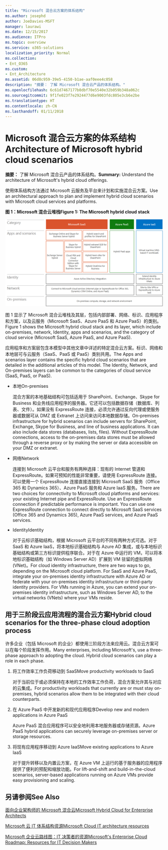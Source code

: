 ```yaml
---
title: "Microsoft 混合云方案的体系结构"
ms.author: josephd
author: JoeDavies-MSFT
manager: laurawi
ms.date: 12/15/2017
ms.audience: ITPro
ms.topic: overview
ms.service: o365-solutions
localization_priority: Normal
ms.collection:
- Ent_O365
ms.custom:
- Ent_Architecture
ms.assetid: 06d8c959-39e5-4150-b1ae-aaf0eee4c058
description: "摘要： 了解 Microsoft 混合云产品的体系结构。"
ms.openlocfilehash: 6c61d7467177b0dbf70e5540e32b059b348a062c
ms.sourcegitcommit: 9f1fe023f7e2924477d6e9003fdc805e3cb6e2be
ms.translationtype: HT
ms.contentlocale: zh-CN
ms.lasthandoff: 01/11/2018
---
```

# <a name="architecture-of-microsoft-hybrid-cloud-scenarios"></a><span data-ttu-id="ba271-103">Microsoft 混合云方案的体系结构</span><span class="sxs-lookup"><span data-stu-id="ba271-103">Architecture of Microsoft hybrid cloud scenarios</span></span>

 <span data-ttu-id="ba271-104">**摘要：** 了解 Microsoft 混合云产品的体系结构。</span><span class="sxs-lookup"><span data-stu-id="ba271-104">**Summary:** Understand the architecture of Microsoft's hybrid cloud offerings.</span></span>
  
<span data-ttu-id="ba271-105">使用体系结构方法通过 Microsoft 云服务及平台来计划和实施混合云方案。</span><span class="sxs-lookup"><span data-stu-id="ba271-105">Use an architectural approach to plan and implement hybrid cloud scenarios with Microsoft cloud services and platforms.</span></span>
  
<span data-ttu-id="ba271-106">**图 1：Microsoft 混合云堆栈**</span><span class="sxs-lookup"><span data-stu-id="ba271-106">**Figure 1: The Microsoft hybrid cloud stack**</span></span>

![Microsoft 混合云堆叠](images/Hybrid_Poster/Hybrid_Cloud_Stack.png)
  
<span data-ttu-id="ba271-108">图 1 显示了 Microsoft 混合云堆栈及其层，包括内部部署、网络、标识、应用程序和方案，以及云服务（Microsoft SaaS、Azure PaaS 和 Azure PaaS）的类别。</span><span class="sxs-lookup"><span data-stu-id="ba271-108">Figure 1 shows the Microsoft hybrid cloud stack and its layer, which include on-premises, network, Identity, apps and scenarios, and the category of cloud service (Microsoft SaaS, Azure PaaS, and Azure PaaS).</span></span>
  
<span data-ttu-id="ba271-p101">应用程序和方案层包含本模型中其他文章中详述的特定混合云方案。标识、网络和本地层可与云服务（SaaS、PaaS 或 PaaS）类别共用。</span><span class="sxs-lookup"><span data-stu-id="ba271-p101">The Apps and scenarios layer contains the specific hybrid cloud scenarios that are detailed in the additional articles of this model. The Identity, Network, and On-premises layers can be common to the categories of cloud service (SaaS, PaaS, or PaaS).</span></span>
  
- <span data-ttu-id="ba271-111">本地</span><span class="sxs-lookup"><span data-stu-id="ba271-111">On-premises</span></span>
    
    <span data-ttu-id="ba271-p102">混合方案的本地基础结构可包括适用于 SharePoint、Exchange、Skype for Business 和业务线应用程序的服务器。它还可以包括数据存储（数据库、列表、文件）。如果没有 ExpressRoute 连接，必须允许通过反向代理或使服务器或数据可从 DMZ 或 Extranet 上访问来访问本地数据存储。</span><span class="sxs-lookup"><span data-stu-id="ba271-p102">On-premises infrastructure for hybrid scenarios can include servers for SharePoint, Exchange, Skype for Business, and line of business applications. It can also include data stores (databases, lists, files). Without ExpressRoute connections, access to the on-premises data stores must be allowed through a reverse proxy or by making the server or data accessible on your DMZ or extranet.</span></span>
    
- <span data-ttu-id="ba271-115">网络</span><span class="sxs-lookup"><span data-stu-id="ba271-115">Network</span></span>
    
    <span data-ttu-id="ba271-p103">连接到 Microsoft 云平台和服务有两种选择：现有的 Internet 管道和 ExpressRoute。如果可预知的性能非常重要，请使用 ExpressRoute 连接。可以使用一个 ExpressRoute 连接直接连接到 Microsoft SaaS 服务（Office 365 和 Dynamics 365）、Azure PaaS 服务和 Azure IaaS 服务。</span><span class="sxs-lookup"><span data-stu-id="ba271-p103">There are two choices for connectivity to Microsoft cloud platforms and services: your existing Internet pipe and ExpressRoute. Use an ExpressRoute connection if predictable performance is important. You can use one ExpressRoute connection to connect directly to Microsoft SaaS services (Office 365 and Dynamics 365), Azure PaaS services, and Azure PaaS services.</span></span>
    
- <span data-ttu-id="ba271-119">Identity</span><span class="sxs-lookup"><span data-stu-id="ba271-119">Identity</span></span>
    
    <span data-ttu-id="ba271-p104">对于云标识基础结构，根据 Microsoft 云平台的不同有两种方式可选。对于 SaaS 和 Azure IaaS，将本地标识基础结构与 Azure AD 集成，或与本地标识基础结构或第三方标识提供程序联合。对于在 Azure 中运行的 VM，可以将本地标识基础结构（如 Windows Server AD）扩展到 VM 驻留的虚拟网络 (VNet)。</span><span class="sxs-lookup"><span data-stu-id="ba271-p104">For cloud identity infrastructure, there are two ways to go, depending on the Microsoft cloud platform. For SaaS and Azure PaaS, integrate your on-premises identity infrastructure with Azure AD or federate with your on-premises identity infrastructure or third-party identity providers. For VMs running in Azure, you can extend your on-premises identity infrastructure, such as Windows Server AD, to the virtual networks (VNets) where your VMs reside.</span></span>
    
## <a name="hybrid-cloud-scenarios-for-the-three-phase-cloud-adoption-process"></a><span data-ttu-id="ba271-123">用于三阶段云应用流程的混合云方案</span><span class="sxs-lookup"><span data-stu-id="ba271-123">Hybrid cloud scenarios for the three-phase cloud adoption process</span></span>

<span data-ttu-id="ba271-p105">许多企业（包括 Microsoft 的企业）都使用三阶段方法来应用云。混合云方案可以在每个阶段发挥作用。</span><span class="sxs-lookup"><span data-stu-id="ba271-p105">Many enterprises, including Microsoft's, use a three-phase approach to adopting the cloud. Hybrid cloud scenarios can play a role in each phase.</span></span>
  
1. <span data-ttu-id="ba271-126">将工作效率工作负荷移动到 SaaS</span><span class="sxs-lookup"><span data-stu-id="ba271-126">Move productivity workloads to SaaS</span></span>
    
    <span data-ttu-id="ba271-127">对于当前位于或必须保持在本地的工作效率工作负荷，混合方案允许其与对应的云集成。</span><span class="sxs-lookup"><span data-stu-id="ba271-127">For productivity workloads that currently are or must stay on-premises, hybrid scenarios allow them to be integrated with their cloud counterparts.</span></span>
    
2. <span data-ttu-id="ba271-128">在 Azure PaaS 中开发新的和现代应用程序</span><span class="sxs-lookup"><span data-stu-id="ba271-128">Develop new and modern applications in Azure PaaS</span></span>
    
    <span data-ttu-id="ba271-129">Azure PaaS 混合应用程序可以安全地利用本地服务器或存储资源。</span><span class="sxs-lookup"><span data-stu-id="ba271-129">Azure PaaS hybrid applications can securely leverage on-premises server or storage resources.</span></span>
    
3. <span data-ttu-id="ba271-130">将现有应用程序移动到 Azure IaaS</span><span class="sxs-lookup"><span data-stu-id="ba271-130">Move existing applications to Azure IaaS</span></span>
    
    <span data-ttu-id="ba271-131">对于提升转移以及内置云方案，在 Azure VM 上运行的基于服务器的应用程序提供了便利的预配和缩放功能。</span><span class="sxs-lookup"><span data-stu-id="ba271-131">For lift-and-shift and build-in-the-cloud scenarios, server-based applications running on Azure VMs provide easy provisioning and scaling.</span></span>
    
## <a name="see-also"></a><span data-ttu-id="ba271-132">另请参阅</span><span class="sxs-lookup"><span data-stu-id="ba271-132">See Also</span></span>

[<span data-ttu-id="ba271-133">面向企业架构师的 Microsoft 混合云</span><span class="sxs-lookup"><span data-stu-id="ba271-133">Microsoft Hybrid Cloud for Enterprise Architects</span></span>](microsoft-hybrid-cloud-for-enterprise-architects.md)
  
[<span data-ttu-id="ba271-134">Microsoft 云 IT 体系结构资源</span><span class="sxs-lookup"><span data-stu-id="ba271-134">Microsoft Cloud IT architecture resources</span></span>](microsoft-cloud-it-architecture-resources.md)

[<span data-ttu-id="ba271-135">Microsoft 企业云路线图：IT 决策者的资源</span><span class="sxs-lookup"><span data-stu-id="ba271-135">Microsoft's Enterprise Cloud Roadmap: Resources for IT Decision Makers</span></span>](https://sway.com/FJ2xsyWtkJc2taRD)



